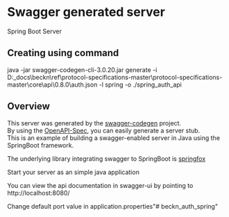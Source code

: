 # Swagger generated server

Spring Boot Server 

## Creating using command  

java -jar swagger-codegen-cli-3.0.20.jar generate -i D:\_docs\beckn\ref\protocol-specifications-master\protocol-specifications-master\core\api\0.8.0\auth.json -l spring -o ./spring_auth_api

## Overview  
This server was generated by the [swagger-codegen](https://github.com/swagger-api/swagger-codegen) project.  
By using the [OpenAPI-Spec](https://github.com/swagger-api/swagger-core), you can easily generate a server stub.  
This is an example of building a swagger-enabled server in Java using the SpringBoot framework.  

The underlying library integrating swagger to SpringBoot is [springfox](https://github.com/springfox/springfox)  

Start your server as an simple java application  

You can view the api documentation in swagger-ui by pointing to  
http://localhost:8080/  

Change default port value in application.properties"# beckn_auth_spring" 
